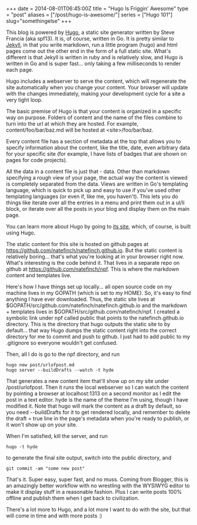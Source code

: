 +++
date = 2014-08-01T06:45:00Z
title = "Hugo Is Friggin' Awesome"
type = "post"
aliases = ["/post/hugo-is-awesome/"]
series = ["Hugo 101"]
slug="somethingelse"
+++

This blog is powered by [Hugo](http://hugo.spf13.com), a static site generator
written by Steve Francia (aka spf13).  It is, of course, written in Go.  It is
pretty similar to [Jekyll](jekyllrb.com), in that you write markdown, run a
little program (hugo) and html pages come out the other end in the form of a
full static site.  What's different is that Jekyll is written in ruby and is
relatively slow, and Hugo is written in Go and is super fast... only taking a
few milliseconds to render each page.

Hugo includes a webserver to serve the content, which will regenerate the site
automatically when you change your content.  Your browser will update with the
changes immediately, making your development cycle for a site a very tight
loop.

The basic premise of Hugo is that your content is organized in a specific way on
purpose.  Folders of content and the name of the files combine to turn into the
url at which they are hosted. For example, content/foo/bar/baz.md will be hosted
at &lt;site&gt;/foo/bar/baz.

Every content file has a section of metadata at the top that allows you to
specify information about the content, like the title, date, even arbitrary data
for your specific site (for example, I have lists of badges that are shown on
pages for code projects).

All the data in a content file is just that - data.  Other than markdown
specifying a rough view of your page, the actual way the content is viewed is
completely separated from the data.  Views are written in Go's templating
language, which is quick to pick up and easy to use if you've used other
templating languages (or even if, like me, you haven't).  This lets you do
things like iterate over all the entries in a menu and print them out in a ul/li
block, or iterate over all the posts in your blog and display them on the main
page.

You can learn more about Hugo by going to [its site](http://hugo.spf13.com),
which, of course, is built using Hugo.

The static content for this site is hosted on github pages at
https://github.com/natefinch/natefinch.github.io. But the static content is
relatively boring... that's what you're looking at in your browser right now.
What's interesting is the code behind it.  That lives in a separate repo on
github at https://github.com/natefinch/npf.  This is where the markdown content
and templates live.

Here's how I have things set up locally... all open source code on my machine
lives in my GOPATH (which is set to my HOME).  So, it's easy to find anything I
have ever downloaded. Thus, the static site lives at
$GOPATH/src/github.com/natefinch/natefinch.github.io and the markdown +
templates lives in $GOPATH/src/github.com/natefinch/npf.  I created a symbolic
link under npf called public that points to the natefinch.github.io directory.
This is the directory that hugo outputs the static site to by default... that
way Hugo dumps the static content right into the correct directory for me to
commit and push to github.  I just had to add public to my .gitignore so
everyone wouldn't get confused.

Then, all I do is go to the npf directory, and run 

	hugo new post/urlofpost.md
	hugo server --buildDrafts --watch -t hyde

That generates a new content item that'll show up on my site under
/post/urlofpost.  Then it runs the local webserver so I can watch the content by
pointing a browser at localhost:1313 on a second monitor as I edit the post in a
text editor. hyde is the name of the theme I'm using, though I have modified
it.  Note that hugo will mark the content as a draft by default, so you need
--buildDrafts for it to get rendered locally, and remember to delete the draft =
true line in the page's metadata when you're ready to publish, or it won't show
up on your site.  

When I'm satisfied, kill the server, and run

	hugo -t hyde

to generate the final site output, switch into the public directory, and 

	git commit -am "some new post"

That's it.  Super easy, super fast, and no muss.  Coming from Blogger, this is
an amazingly better workflow with no wrestling with the WYSIWYG editor to make
it display stuff in a reasonable fashion.  Plus I can write posts 100% offline
and publish them when I get back to civilization.

There's a lot more to Hugo, and a lot more I want to do with the site, but that
will come in time and with more posts :)